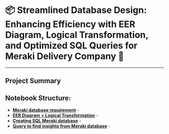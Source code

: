 # 📦 Streamlined Database Design: Enhancing Efficiency with EER Diagram, Logical Transformation, and Optimized SQL Queries for Meraki Delivery Company 🚚
---
## Project Summary

## Notebook Structure: 
- [**Meraki database requirement**](https://github.com/jasminehuynh11/Database-Design-SQL-Queries-for-Meraki-Delivery-Company/blob/main/Meraki%20database%20requirement.pdf) - 
- [**EER Diagram + Logical Transformation**](https://github.com/jasminehuynh11/Database-Design-SQL-Queries-for-Meraki-Delivery-Company/blob/main/EER%20Diagram%20%2B%20Logical%20Transformation.pdf) - 
- [**Creating SQL Meraki database**](https://github.com/jasminehuynh11/Database-Design-SQL-Queries-for-Meraki-Delivery-Company/blob/main/meraki_database.sql) -
- [**Query to find insights from Meraki database**](https://github.com/jasminehuynh11/Database-Design-SQL-Queries-for-Meraki-Delivery-Company/blob/main/Query%20to%20find%20insights%20from%20database.sql) - 
